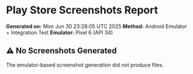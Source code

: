 # Play Store Screenshots Report

**Generated on:** Mon Jun 30 23:28:05 UTC 2025
**Method:** Android Emulator + Integration Test
**Emulator:** Pixel 6 (API 34)

## ⚠️ No Screenshots Generated

The emulator-based screenshot generation did not produce files.
